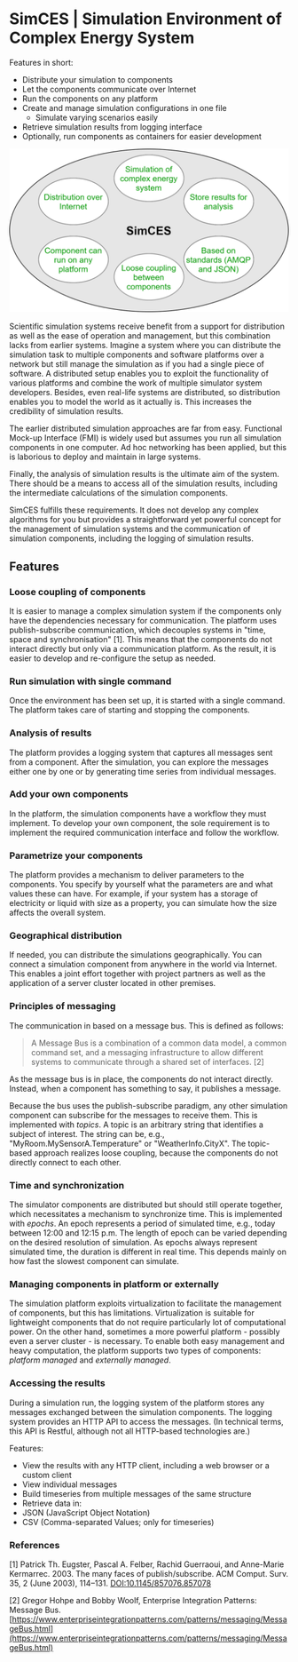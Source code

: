 # SimCES | Simulation Environment of Complex Energy System

Features in short:

- Distribute your simulation to components
- Let the components communicate over Internet
- Run the components on any platform
- Create and manage simulation configurations in one file
    - Simulate varying scenarios easily
- Retrieve simulation results from logging interface
- Optionally, run components as containers for easier development

![Features illustrated](images/features.png)

Scientific simulation systems receive benefit from a support for distribution as well as the ease of operation and management, but this combination lacks from earlier systems. Imagine a system where you can distribute the simulation task to multiple components and software platforms over a network but still manage the simulation as if you had a single piece of software. A distributed setup enables you to exploit the functionality of various platforms and combine the work of multiple simulator system developers. Besides, even real-life systems are distributed, so distribution enables you to model the world as it actually is. This increases the credibility of simulation results.

The earlier distributed simulation approaches are far from easy. Functional Mock-up Interface (FMI) is widely used but assumes you run all simulation components in one computer. Ad hoc networking has been applied, but this is laborious to deploy and maintain in large systems.

Finally, the analysis of simulation results is the ultimate aim of the system. There should be a means to access all of the simulation results, including the intermediate calculations of the simulation components.

SimCES fulfills these requirements. It does not develop any complex algorithms for you but provides a straightforward yet powerful concept for the management of simulation systems and the communication of simulation components, including the logging of simulation results.


## Features

### Loose coupling of components
It is easier to manage a complex simulation system if the components only have the dependencies necessary for communication. The platform uses publish-subscribe communication, which decouples systems in "time, space and synchronisation" [1]. This means that the components do not interact directly but only via a communication platform. As the result, it is easier to develop and re-configure the setup as needed.

### Run simulation with single command
Once the environment has been set up, it is started with a single command. The platform takes care of starting and stopping the components.

### Analysis of results
The platform provides a logging system that captures all messages sent from a component. After the simulation, you can explore the messages either one by one or by generating time series from individual messages.

### Add your own components
In the platform, the simulation components have a workflow they must implement. To develop your own component, the sole requirement is to implement the required communication interface and follow the workflow.

### Parametrize your components
The platform provides a mechanism to deliver parameters to the components. You specify by yourself what the parameters are and what values these can have. For example, if your system has a storage of electricity or liquid with size as a property, you can simulate how the size affects the overall system.

### Geographical distribution
If needed, you can distribute the simulations geographically. You can connect a simulation component from anywhere in the world via Internet. This enables a joint effort together with project partners as well as the application of a server cluster located in other premises.

### Principles of messaging
The communication in based on a message bus. This is defined as follows:

> A Message Bus is a combination of a common data model, a common command set, and a messaging infrastructure to allow different systems to communicate through a shared set of interfaces. [2]

As the message bus is in place, the components do not interact directly. Instead, when a component has something to say, it publishes a message.

Because the bus uses the publish-subscribe paradigm, any other simulation component can subscribe for the messages to receive them. This is implemented with _topics_. A topic is an arbitrary string that identifies a subject of interest. The string can be, e.g., "MyRoom.MySensorA.Temperature" or "WeatherInfo.CityX". The topic-based approach realizes loose coupling, because the components do not directly connect to each other.

### Time and synchronization
The simulator components are distributed but should still operate together, which necessitates a mechanism to synchronize time. This is implemented with _epochs_. An epoch represents a period of simulated time, e.g., today between 12:00 and 12:15 p.m. The length of epoch can be varied depending on the desired resolution of simulation. As epochs always represent simulated time, the duration is different in real time. This depends mainly on how fast the slowest component can simulate.

### Managing components in platform or externally
The simulation platform exploits virtualization to facilitate the management of components, but this has limitations. Virtualization is suitable for lightweight components that do not require particularly lot of computational power. On the other hand, sometimes a more powerful platform - possibly even a server cluster - is necessary. To enable both easy management and heavy computation, the platform supports two types of components: _platform managed_ and _externally managed_.

### Accessing the results
During a simulation run, the logging system of the platform stores any messages exchanged between the simulation components. The logging system provides an HTTP API to access the messages. (In technical terms, this API is Restful, although not all HTTP-based technologies are.)

Features:

- View the results with any HTTP client, including a web browser or a custom client
- View individual messages
- Build timeseries from multiple messages of the same structure
- Retrieve data in:
- JSON (JavaScript Object Notation)
- CSV (Comma-separated Values; only for timeseries)


### References

[1] Patrick Th. Eugster, Pascal A. Felber, Rachid Guerraoui, and Anne-Marie Kermarrec. 2003. The many faces of publish/subscribe. ACM Comput. Surv. 35, 2 (June 2003), 114–131. [DOI:10.1145/857076.857078](https://doi.org/10.1145/857076.857078)

[2] Gregor Hohpe and Bobby Woolf, Enterprise Integration Patterns: Message Bus. [https://www.enterpriseintegrationpatterns.com/patterns/messaging/MessageBus.html](https://www.enterpriseintegrationpatterns.com/patterns/messaging/MessageBus.html)
